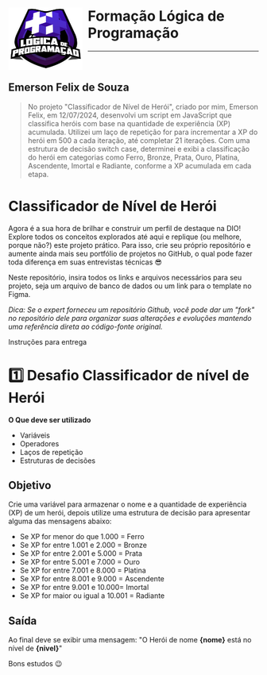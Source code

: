 <div>
<img src="https://github.com/emersonfsti/desafio-heroi/blob/main/img/logoLogicaDIO.png?raw=true" alt="Logo Logica de Programação DIO" style="float:left; margin-right:10px;" width="150" height="125"/>
<h1>Formação Lógica de Programação</h1>
</div>
<hr>
<br>

## Emerson Felix de Souza

> No projeto "Classificador de Nível de Herói", criado por mim, Emerson Felix, em 12/07/2024, desenvolvi um script em JavaScript que classifica heróis com base na quantidade de experiência (XP) acumulada. Utilizei um laço de repetição for para incrementar a XP do herói em 500 a cada iteração, até completar 21 iterações. Com uma estrutura de decisão switch case, determinei e exibi a classificação do herói em categorias como Ferro, Bronze, Prata, Ouro, Platina, Ascendente, Imortal e Radiante, conforme a XP acumulada em cada etapa.

# Classificador de Nível de Herói

Agora é a sua hora de brilhar e construir um perfil de destaque na DIO! Explore todos os conceitos explorados até aqui e replique (ou melhore, porque não?) este projeto prático. Para isso, crie seu próprio repositório e aumente ainda mais seu portfólio de projetos no GitHub, o qual pode fazer toda diferença em suas entrevistas técnicas 😎

Neste repositório, insira todos os links e arquivos necessários para seu projeto, seja um arquivo de banco de dados ou um link para o template no Figma.

_Dica: Se o expert forneceu um repositório Github, você pode dar um "fork" no repositório dele para organizar suas alterações e evoluções mantendo uma referência direta ao código-fonte original._

Instruções para entrega

# 1️⃣ Desafio Classificador de nível de Herói

**O Que deve ser utilizado**

- Variáveis
- Operadores
- Laços de repetição
- Estruturas de decisões

## Objetivo

Crie uma variável para armazenar o nome e a quantidade de experiência (XP) de um herói, depois utilize uma estrutura de decisão para apresentar alguma das mensagens abaixo:

- Se XP for menor do que 1.000 = Ferro
- Se XP for entre 1.001 e 2.000 = Bronze
- Se XP for entre 2.001 e 5.000 = Prata
- Se XP for entre 5.001 e 7.000 = Ouro
- Se XP for entre 7.001 e 8.000 = Platina
- Se XP for entre 8.001 e 9.000 = Ascendente
- Se XP for entre 9.001 e 10.000= Imortal
- Se XP for maior ou igual a 10.001 = Radiante

## Saída

Ao final deve se exibir uma mensagem:
"O Herói de nome **{nome}** está no nível de **{nivel}**"

Bons estudos 😉
